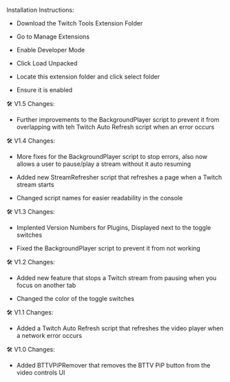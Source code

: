 Installation Instructions:

- Download the Twitch Tools Extension Folder

- Go to Manage Extensions

- Enable Developer Mode

- Click Load Unpacked

- Locate this extension folder and click select folder

- Ensure it is enabled

🛠️ V1.5 Changes:

- Further improvements to the BackgroundPlayer script to prevent it from overlapping with teh Twitch Auto Refresh script when an error occurs


🛠️ V1.4 Changes:

- More fixes for the BackgroundPlayer script to stop errors, also now allows a user to pause/play a stream without it auto resuming

- Added new StreamRefresher script that refreshes a page when a Twitch stream starts

- Changed script names for easier readability in the console


🛠️ V1.3 Changes:

- Implented Version Numbers for Plugins, Displayed next to the toggle switches

- Fixed the BackgroundPlayer script to prevent it from not working
  

🛠️ V1.2 Changes:

- Added new feature that stops a Twitch stream from pausing when you focus on another tab

- Changed the color of the toggle switches


🛠️ V1.1 Changes:

- Added a Twitch Auto Refresh script that refreshes the video player when a network error occurs


🛠️ V1.0 Changes:

- Added BTTVPiPRemover that removes the BTTV PiP button from the video controls UI
